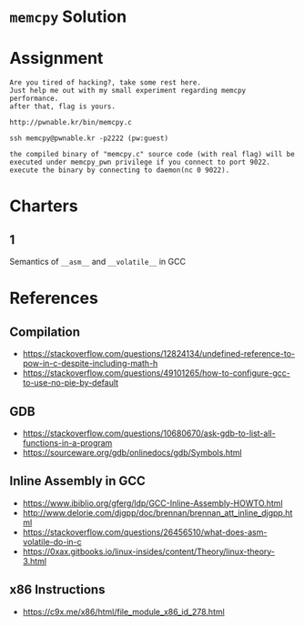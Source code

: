 # `memcpy` Solution

# Assignment

    Are you tired of hacking?, take some rest here.
    Just help me out with my small experiment regarding memcpy performance. 
    after that, flag is yours.

    http://pwnable.kr/bin/memcpy.c

    ssh memcpy@pwnable.kr -p2222 (pw:guest)

    the compiled binary of "memcpy.c" source code (with real flag) will be executed under memcpy_pwn privilege if you connect to port 9022.
    execute the binary by connecting to daemon(nc 0 9022).

# Charters

## 1

Semantics of `__asm__` and `__volatile__` in GCC


# References

## Compilation

- https://stackoverflow.com/questions/12824134/undefined-reference-to-pow-in-c-despite-including-math-h
- https://stackoverflow.com/questions/49101265/how-to-configure-gcc-to-use-no-pie-by-default

## GDB

- https://stackoverflow.com/questions/10680670/ask-gdb-to-list-all-functions-in-a-program
- https://sourceware.org/gdb/onlinedocs/gdb/Symbols.html

## Inline Assembly in GCC

- https://www.ibiblio.org/gferg/ldp/GCC-Inline-Assembly-HOWTO.html
- http://www.delorie.com/djgpp/doc/brennan/brennan_att_inline_djgpp.html
- https://stackoverflow.com/questions/26456510/what-does-asm-volatile-do-in-c
- https://0xax.gitbooks.io/linux-insides/content/Theory/linux-theory-3.html

## x86 Instructions

- https://c9x.me/x86/html/file_module_x86_id_278.html